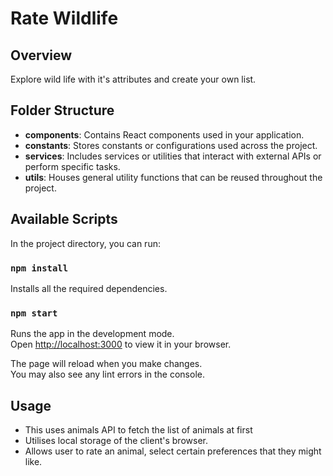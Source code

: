 # Rate Wildlife

## Overview

Explore wild life with it's attributes and create your own list.

## Folder Structure

- **components**: Contains React components used in your application.
- **constants**: Stores constants or configurations used across the project.
- **services**: Includes services or utilities that interact with external APIs or perform specific tasks.
- **utils**: Houses general utility functions that can be reused throughout the project.

## Available Scripts

In the project directory, you can run:

### `npm install`

Installs all the required dependencies.

### `npm start`

Runs the app in the development mode.\
Open [http://localhost:3000](http://localhost:3000) to view it in your browser.

The page will reload when you make changes.\
You may also see any lint errors in the console.

## Usage

- This uses animals API to fetch the list of animals at first
- Utilises local storage of the client's browser.
- Allows user to rate an animal, select certain preferences that they might like.
